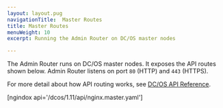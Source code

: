 ```yaml
---
layout: layout.pug
navigationTitle:  Master Routes
title: Master Routes
menuWeight: 10
excerpt: Running the Admin Router on DC/OS master nodes

---
```

The Admin Router runs on DC/OS master nodes. It exposes the API routes shown below. Admin Router listens on port `80` (HTTP) and `443` (HTTPS).

For more detail about how API routing works, see [DC/OS API Reference](/dcos/1.11/api/).



[ngindox api='/dcos/1.11/api/nginx.master.yaml']
